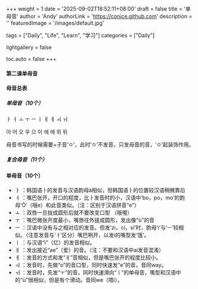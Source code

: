 +++
weight = 1
date = '2025-09-02T18:52:11+08:00'
draft = false
title = '单母音'
author = 'Andy'
authorLink = 'https://conice.github.com'
description = ''
featuredImage = '/images/default.jpg'

tags = ["Daily", "Life", "Learn", "学习"]
categories = ["Daily"]

lightgallery = false

toc.auto = false
+++

#### 第二课单母音

#### 母音总表

##### 单母音（10个）

ㅏ ㅓ ㅗ ㅜ  ㅡ ㅣ ㅐ ㅔ ㅚ ㅟ

아 어 오 우  으 이 애 에 외 위 

母音书写的时候需要+子音‘ㅇ’，此时‘ㅇ’不发音，只发母音的音，‘ㅇ’起装饰作用。

##### 复合母音（11个）



#### 单母音（10个）

* ㅏ  ：韩国语ㅏ的发音与汉语韵母à相似，但韩国语ㅏ的位置较汉语稍微靠后
* ㅓ  ：嘴巴张开，开口的程度，比ㅏ发音时的小，汉语中‘bo，po，mo’的韵母‘Ò’（哦e）和此音类似。（注：区别于汉语拼音“e”）
* ㅗ  ：双唇一旦拢成圆形后就不要改变口型 （哦喔）
* ㅜ  ：嘴巴微张开度最小，嘴唇往外搓成圆形，发出像“ù”的音
* ㅡ  ：汉语中没有与之相对应的发音。但发‘zi，ci，si’时，韵母‘i’与‘ㅡ’较相似。（注意发音与‘ㅓ’区分）嘴巴咧开，以发i的嘴型发‘饿’。
* ㅣ  ：与汉语“ì”（亿）的发音相似。
* ㅐ  ：发出接近“ae”（爱）的音。（注：不要和汉语中ai发音混淆）
* ㅔ  ：发音的方式和发“ㅐ”音相似，但是嘴巴张开的程度比较小。
* ㅚ  ：发音时，先做“o”的音口型，同时快速发“e”的音。音同way。
* ㅟ  ：发音时，先发“ㅜ”的音，同时快速滑向“ㅣ”的单母音，嘴型和汉语中的“ü”很相似，但是有个滑动。音同we（喂i）。

